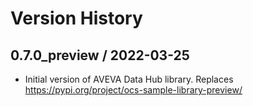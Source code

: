 # Version History

## 0.7.0_preview / 2022-03-25

- Initial version of AVEVA Data Hub library. Replaces https://pypi.org/project/ocs-sample-library-preview/

